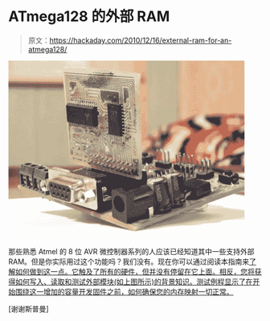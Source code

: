 # ATmega128 的外部 RAM

> 原文：<https://hackaday.com/2010/12/16/external-ram-for-an-atmega128/>

![](img/f9c327c07fc4d471ff865f04a2c68db7.png "ATmega128_external_memory")

那些熟悉 Atmel 的 8 位 AVR 微控制器系列的人应该已经知道其中一些支持外部 RAM。但是你实际用过这个功能吗？我们没有。现在你可以通过阅读本指南来[了解如何做到这一点。它触及了所有的硬件，但并没有停留在它上面。相反，您将获得如何写入、读取和测试外部模块(如上图所示)的背景知识。测试例程显示了在开始围绕这一增加的容量开发固件之前，如何确保您的内存映射一切正常。](http://www.scienceprog.com/adding-external-memory-to-atmega128/)

[谢谢斯普曼]